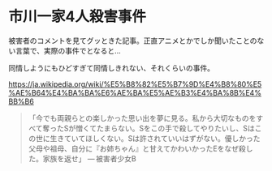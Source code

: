 # 市川一家4人殺害事件

被害者のコメントを見てグッときた記事。正直アニメとかでしか聞いたことのない言葉で、実際の事件でとなると...

同情しようにもひどすぎて同情しきれない、それくらいの事件。

https://ja.wikipedia.org/wiki/%E5%B8%82%E5%B7%9D%E4%B8%80%E5%AE%B64%E4%BA%BA%E6%AE%BA%E5%AE%B3%E4%BA%8B%E4%BB%B6

> 「今でも両親らとの楽しかった思い出を夢に見る。私から大切なものをすべて奪ったSが憎くてたまらない。Sをこの手で殺してやりたいし、Sはこの世に生きていてほしくない。Sは許されていいはずがない。優しかった父母や祖母、自分に『お姉ちゃん』と甘えてかわいかったEをなぜ殺した。家族を返せ」
> — 被害者少女B
